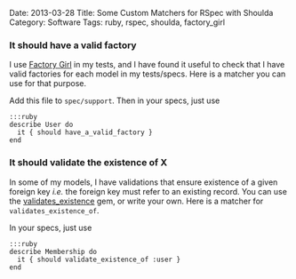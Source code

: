 Date: 2013-03-28
Title: Some Custom Matchers for RSpec with Shoulda
Category: Software
Tags: ruby, rspec, shoulda, factory_girl

### It should have a valid factory

I use [Factory Girl][factory girl] in my tests, and I have found it useful to
check that I have valid factories for each model in my tests/specs. Here is a
matcher you can use for that purpose.

<script src="https://gist.github.com/jimjh/5263666.js"></script>

Add this file to `spec/support`. Then in your specs, just use

    :::ruby
    describe User do
      it { should have_a_valid_factory }
    end

### It should validate the existence of X

In some of my models, I have validations that ensure existence of a given
foreign key _i.e._ the foreign key must refer to an existing record. You can
use the [validates_existence][validates_existence] gem, or write your own. Here
is a matcher for `validates_existence_of`.

<script src="https://gist.github.com/jimjh/5230194.js"></script>

In your specs, just use

    :::ruby
    describe Membership do
      it { should validate_existence_of :user }
    end


  [factory girl]: https://github.com/thoughtbot/factory_girl
  [validates_existence]: https://github.com/perfectline/validates_existence
